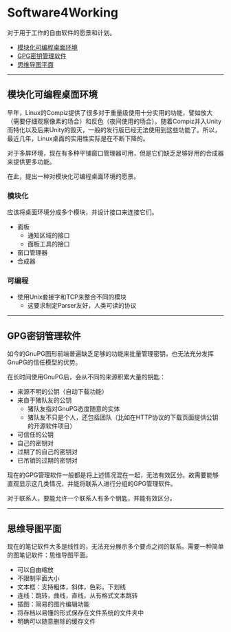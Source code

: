 # Software4Working

对于用于工作的自由软件的愿景和计划。

* [模块化可编程桌面环境](#模块化可编程桌面环境)
* [GPG密钥管理软件](#gpg密钥管理软件)
* [思维导图平面](#思维导图平面)

---------------------------------------

## 模块化可编程桌面环境

早年，Linux的Compiz提供了很多对于重量级使用十分实用的功能，譬如放大（需要仔细观察像素的场合）和反色（夜间使用的场合）。随着Compiz并入Unity而特化以及后来Unity的毁灭，一般的发行版已经无法使用到这些功能了。所以，最近几年，Linux桌面的实用性实际是在不断下降的。

对于多屏环境，现在有多种平铺窗口管理器可用，但是它们缺乏足够好用的合成器来提供更多功能。

在此，提出一种对模块化可编程桌面环境的愿景。

### 模块化

应该将桌面环境分成多个模块，并设计接口来连接它们。

* 面板
  * 通知区域的接口
  * 面板工具的接口
* 窗口管理器
* 合成器

### 可编程

* 使用Unix套接字和TCP来整合不同的模块
  - 这要求制定Parser友好，人类可读的协议

----------------------------------------

## GPG密钥管理软件

如今的GnuPG图形前端普遍缺乏足够的功能来批量管理密钥，也无法充分发挥GnuPG的信任模型的优势。

在长时间使用GnuPG后，会从不同的来源积累大量的钥匙：

* 来源不明的公钥（自动下载功能）
* 来自于猪队友的公钥
  - 猪队友指对GnuPG态度随意的实体
  - 猪队友不只是个人，还包括团队（比如在HTTP协议的下载页面提供公钥的开源软件项目）
* 可信任的公钥
* 自己的密钥对
* 过期了的自己的密钥对
* 已吊销的过期的密钥对

现在的GPG管理软件一般都是将上述情况混在一起，无法有效区分。故需要能够直观显示这几类情况，并能将联系人进行分组的GPG管理软件。

对于联系人，要能允许一个联系人有多个钥匙，并能有效区分。

------------------------------

## 思维导图平面

现在的笔记软件大多是线性的，无法充分展示多个要点之间的联系。需要一种简单的图笔记软件：思维导图平面。

* 可以自由缩放
* 不限制平面大小
* 文本框：支持粗体，斜体，色彩，下划线
* 连线：跳转，曲线，直线，从有格式文本跳转
* 插图：简易的图片编辑功能
* 将存档以易懂的形式保存在文件系统的文件夹中
* 明确可以随意删除的缓存文件
